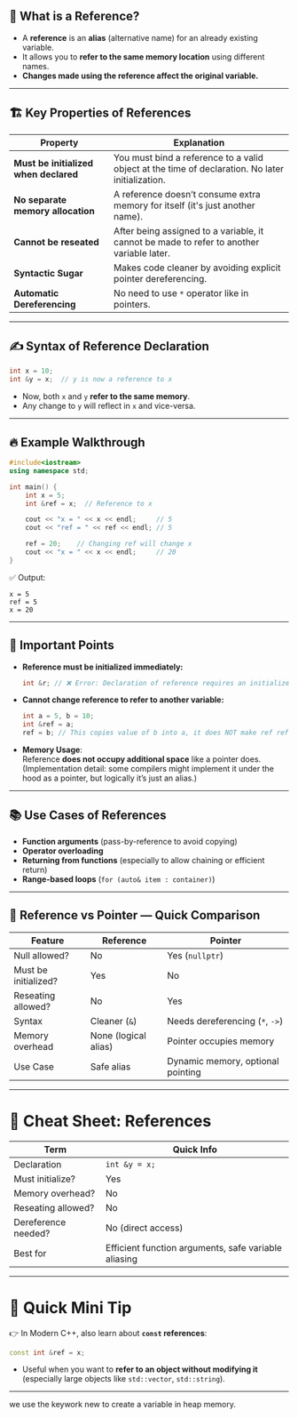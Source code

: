 
## 🧠 What is a Reference?

- A **reference** is an **alias** (alternative name) for an already existing variable.
- It allows you to **refer to the same memory location** using different names.
- **Changes made using the reference affect the original variable.**

---

## 🏗️ Key Properties of References

| Property                             | Explanation |
|--------------------------------------|-------------|
| **Must be initialized when declared** | You must bind a reference to a valid object at the time of declaration. No later initialization. |
| **No separate memory allocation**    | A reference doesn’t consume extra memory for itself (it's just another name). |
| **Cannot be reseated**               | After being assigned to a variable, it cannot be made to refer to another variable later. |
| **Syntactic Sugar**                  | Makes code cleaner by avoiding explicit pointer dereferencing. |
| **Automatic Dereferencing**          | No need to use `*` operator like in pointers. |

---

## ✍️ Syntax of Reference Declaration

```cpp
int x = 10;
int &y = x;  // y is now a reference to x
```
- Now, both `x` and `y` **refer to the same memory**.
- Any change to `y` will reflect in `x` and vice-versa.

---

## 🔥 Example Walkthrough

```cpp
#include<iostream>
using namespace std;

int main() {
    int x = 5;
    int &ref = x;  // Reference to x

    cout << "x = " << x << endl;     // 5
    cout << "ref = " << ref << endl; // 5

    ref = 20;    // Changing ref will change x
    cout << "x = " << x << endl;     // 20
}
```

✅ Output:
```
x = 5
ref = 5
x = 20
```

---

## 📌 Important Points

- **Reference must be initialized immediately:**
  ```cpp
  int &r; // ❌ Error: Declaration of reference requires an initializer
  ```
  
- **Cannot change reference to refer to another variable:**
  ```cpp
  int a = 5, b = 10;
  int &ref = a;
  ref = b; // This copies value of b into a, it does NOT make ref refer to b.
  ```

- **Memory Usage**:  
  Reference **does not occupy additional space** like a pointer does. (Implementation detail: some compilers might implement it under the hood as a pointer, but logically it’s just an alias.)

---

## 📚 Use Cases of References

- **Function arguments** (pass-by-reference to avoid copying)
- **Operator overloading**
- **Returning from functions** (especially to allow chaining or efficient return)
- **Range-based loops** (`for (auto& item : container)`)

---

## 🧠 Reference vs Pointer — Quick Comparison

| Feature            | Reference         | Pointer             |
|--------------------|--------------------|---------------------|
| Null allowed?      | No                 | Yes (`nullptr`)     |
| Must be initialized?| Yes               | No                  |
| Reseating allowed? | No                 | Yes                 |
| Syntax             | Cleaner (`&`)      | Needs dereferencing (`*`, `->`) |
| Memory overhead    | None (logical alias)| Pointer occupies memory |
| Use Case           | Safe alias         | Dynamic memory, optional pointing |

---

# 🧪 Cheat Sheet: References

| Term                  | Quick Info                        |
|------------------------|-----------------------------------|
| Declaration            | `int &y = x;`                     |
| Must initialize?       | Yes                               |
| Memory overhead?       | No                                |
| Reseating allowed?     | No                                |
| Dereference needed?    | No (direct access)                |
| Best for               | Efficient function arguments, safe variable aliasing |

---

# 🚀 Quick Mini Tip

👉 In Modern C++, also learn about **`const` references**:
```cpp
const int &ref = x;
```
- Useful when you want to **refer to an object without modifying it** (especially large objects like `std::vector`, `std::string`).

---

we use the keywork new to create a variable in heap memory.